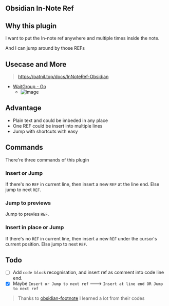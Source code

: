 ## Obsidian In-Note Ref

## Why this plugin

I want to put the In-note ref anywhere and multiple times inside the note.

And I can jump around by those REFs

## Usecase and More
> https://oatnil.top/docs/InNoteRef-Obsidian

- [WaitGroup - Go](https://github.com/LintaoAmons/innote-ref.obsidian/blob/release/usecases/WaitGroup%20-%20Go.md)
  - ![image](https://user-images.githubusercontent.com/95092244/192092324-6c13eb1b-a8c6-4c15-902b-af2a1d5c495d.png)

## Advantage

- Plain text and could be imbeded in any place
- One REF could be insert into multiple lines
- Jump with shortcuts with easy

## Commands

There're three commands of this plugin

### Insert or Jump 

If there's no `REF` in current line, then insert a new `REF` at the line end.
Else jump to next `REF`.

### Jump to previews

Jump to previes `REF`.

### Insert in place or Jump

If there's no `REF` in current line, then insert a new `REF` under the cursor's current position.
Else jump to next `REF`.


## Todo

- [ ] Add `code block` recognisation, and insert ref as comment into code line end. 
- [x] Maybe `Insert or Jump to next ref` ---> `Insert at line end OR Jump to next ref`

> Thanks to [obsidian-footnote](https://github.com/MichaBrugger/obsidian-footnotes)
> I learned a lot from their codes
